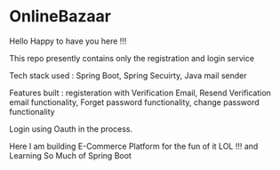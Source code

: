 # OnlineBazaar

Hello Happy to have you here !!!

This repo presently contains only the registration and login service

Tech stack used : Spring Boot, Spring Secuirty, Java mail sender

Features built : registeration with Verification Email, Resend Verification email functionality, Forget password functionality, change password functionality

Login using Oauth in the process.

Here I am building E-Commerce Platform for the fun of it LOL !!! and Learning So Much of Spring Boot
